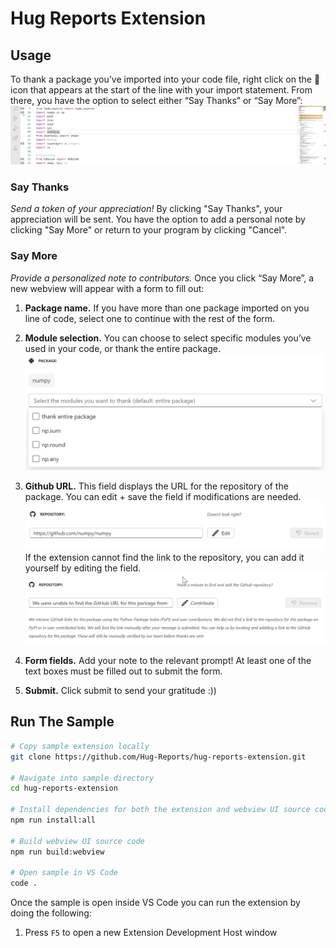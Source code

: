 # Hug Reports Extension

## Usage
To thank a package you’ve imported into your code file, right click on the 🙌 icon that appears at the start of the line with your import statement. From there, you have the option to select either “Say Thanks” or “Say More”:
![click-icon](https://github.com/Hug-Reports/hug-reports-extension/blob/readme-update/images/click-gif.gif)
### Say Thanks ###
*Send a token of your appreciation!* 
By clicking "Say Thanks", your appreciation will be sent. You have the option to add a personal note by clicking "Say More" or return to your program by clicking "Cancel".

### Say More ###
*Provide a personalized note to contributors.*
Once you click “Say More”, a new webview will appear with a form to fill out:
1. **Package name.** If you have more than one package imported on you line of code, select one to continue with the rest of the form.
   
2. **Module selection.** You can choose to select specific modules you’ve used in your code, or thank the entire package.
   ![module-selection](https://github.com/Hug-Reports/hug-reports-extension/blob/readme-update/images/modules1.png)
   
3. **Github URL.** This field displays the URL for the repository of the package. You can edit + save the field if modifications are needed.
   ![module-selection](https://github.com/Hug-Reports/hug-reports-extension/blob/readme-update/images/url.png)
     If the extension cannot find the link to the repository, you can add it yourself by editing the field.
   ![url-gif](https://github.com/Hug-Reports/hug-reports-extension/blob/readme-update/images/url-gif.gif)

4. **Form fields.** Add your note to the relevant prompt! At least one of the text boxes must be filled out to submit the form.
   
5. **Submit.** Click submit to send your gratitude :))



## Run The Sample

```bash
# Copy sample extension locally
git clone https://github.com/Hug-Reports/hug-reports-extension.git

# Navigate into sample directory
cd hug-reports-extension

# Install dependencies for both the extension and webview UI source code
npm run install:all

# Build webview UI source code
npm run build:webview

# Open sample in VS Code
code .
```

Once the sample is open inside VS Code you can run the extension by doing the following:

1. Press `F5` to open a new Extension Development Host window
